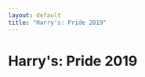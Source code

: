 ```yaml
---
layout: default
title: "Harry's: Pride 2019"
---
```

<div class="row">
	<div class="col-12 pb-5">
		<h1 class="text-center">Harry's: Pride 2019</h1>
	</div>
</div>